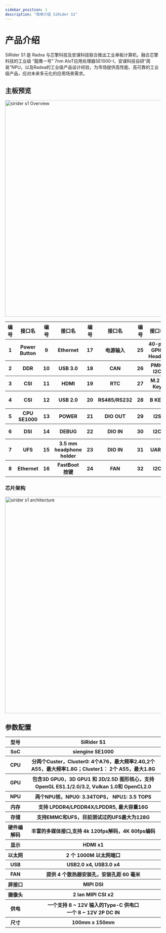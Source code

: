```yaml
---
sidebar_position: 1
description: "简单介绍 SiRider S1"
---
```


# 产品介绍

SiRider S1 是 Radxa 与芯擎科技及安谋科技联合推出工业单板计算机，融合芯擎科技的工业级 “龍鹰一号” 7nm AIoT应用处理器SE1000-I，安谋科技自研“周易”NPU，以及Radxa的工业级产品设计经验，为市场提供高性能、高可靠的工业级产品，应对未来多元化的应用场景需求。

## 主板预览

<img src="/img/sirider/s1/sirider-s1-overview.webp" alt="sirider s1 Overview" width="700" />

<table>
      <tr>
        <th>编号</th>
        <th>接口名</th>
        <th>编号</th>
        <th>接口名</th>
        <th>编号</th>
        <th>接口名</th>
        <th>编号</th>
        <th>接口名</th>
        <th>编号</th>
        <th>接口名</th>
      </tr>
      <tr>
        <th>1</th>
        <th>Power Button</th>
        <th>9</th>
        <th>Ethernet</th>
        <th>17</th>
        <th>电源输入</th>
        <th>25</th>
        <th>40-pin GPIO Header</th>
        <th>33</th>
        <th>I2S</th>
      </tr>
      <tr>
        <th>2</th>
        <th>DDR</th>
        <th>10</th>
        <th>USB 3.0</th>
        <th>18</th>
        <th> CAN </th>
        <th>26</th>
        <th> PMIC I2C</th>
        <th>34</th>
        <th>UART</th>
      </tr>
      <tr>
        <th>3</th>
        <th>CSI</th>
        <th>11</th>
        <th>HDMI</th>
        <th>19</th>
        <th>RTC</th>
        <th>27</th>
        <th>M.2 E Key</th>
        <th>35</th>
        <th>LED</th>
      </tr>
      <tr>
        <th>4</th>
        <th>CSI</th>
        <th>12</th>
        <th>USB 2.0 </th>
        <th>20</th>
        <th> RS485/RS232 </th>
        <th>28</th>
        <th>B KEY</th>
        <th>36</th>
        <th>MCU烧录口</th>
      </tr>
      <tr>
        <th>5</th>
        <th>CPU SE1000</th>
        <th>13</th>
        <th>POWER</th>
        <th>21</th>
        <th> DIO OUT </th>
        <th>29</th>
        <th>I2S</th>
        <th>37</th>
        <th>M.2 M KEY </th>
      </tr>
      <tr>
        <th>6</th>
        <th>DSI</th>
        <th>14</th>
        <th>DEBUG</th>
        <th>22</th>
        <th>DIO IN</th>
        <th>30</th>
        <th>I2C</th>
        <th>38</th>
        <th>SIM Card</th>
      </tr>
      <tr>
        <th>7</th>
        <th>UFS</th>
        <th>15</th>
        <th>3.5 mm headphone holder</th>
        <th>23</th>
        <th> DIO IN </th>
        <th>31</th>
        <th>UART</th>
        <th>39</th>
        <th>SDCard</th>
      </tr>
      <tr>
        <th>8</th>
        <th>Ethernet</th>
        <th>16</th>
        <th>FastBoot 按键</th>
        <th>24</th>
        <th> FAN </th>
        <th>32</th>
        <th>I2C</th>
      </tr>
    </table>

### 芯片架构

<img src="/img/sirider/s1/se1000-architecture.webp" alt="sirider s1 architecture" width="700" />

## 参数配置

<table>
  <tr>
    <th>型号</th>
    <th>SiRider S1</th>
  </tr>
  <tr>
    <th>SoC</th>
    <th>siengine SE1000</th>
  </tr>
  <tr>
    <th>CPU</th>
    <th> 分两个Custer，Cluster0: 4个A76，最大频率2.4G,2个A55，最大频率1.8G；Cluster1： 2个 A55，最大1.8G</th>
  </tr>
  <tr>
    <th>GPU</th>
    <th>包含3D GPU0，3D GPU1 和 2D/2.5D 图形核心，支持OpenGL ES1.1/2.0/3.2, Vulkan 1.0和 OpenCL2.0</th>
  </tr>
  <tr>
    <th>NPU</th>
    <th>两个NPU核，NPU0: 3.34TOPS， NPU1: 3.5 TOPS</th>
  </tr>
  <tr>
    <th>内存</th>
    <th>支持 LPDDR4/LPDDR4X/LPDDR5, 最大容量16G</th>
  </tr>
  <tr>
    <th>存储</th>
    <th>支持EMMC和UFS，目前测试过的UFS最大为128G</th>
  </tr>
  <tr>
    <th>硬件编解码</th>
    <th>丰富的多媒体接口,支持 4k 120fps解码，4K 60fps编码</th>
  </tr>
  <tr>
    <th>显示</th>
    <th>HDMI x1</th>
  </tr>
  <tr>
    <th>以太网</th>
    <th>2 个 1000M 以太网端口</th>
  </tr>
  <tr>
    <th>USB</th>
    <th>USB2.0 x4, USB3.0 x4</th>
  </tr>
  <tr>
    <th>FAN</th>
    <th>提供 4 个散热器安装孔，安装孔距 60 毫米</th>
  </tr>
  <tr>
    <th>屏接口</th>
    <th> MIPI DSI</th>
  </tr>
  <tr>
    <th>摄像头</th>
    <th>2 lan MIPI CSI  x2 </th>
  </tr>

  <tr>
    <th>供电</th>
    <th>一个支持 8 ~ 12V 输入的Type-C 供电口 <br/>一个 8 ~ 12V 2P DC IN </th>
  </tr>
  <tr>
    <th>尺寸</th>
    <th>100mm x 150mm</th>
  </tr>
</table>
